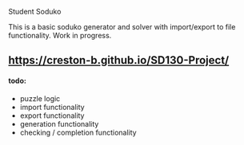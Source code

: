 Student Soduko

This is a basic soduko generator and solver with import/export to file functionality. Work in progress.

## https://creston-b.github.io/SD130-Project/

#### todo:

* puzzle logic
* import functionality
* export functionality
* generation functionality
* checking / completion functionality
